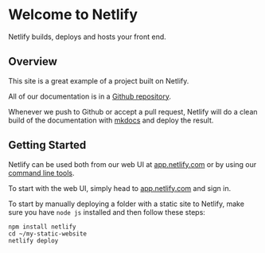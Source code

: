 # Welcome to Netlify

Netlify builds, deploys and hosts your front end.

## Overview

This site is a great example of a project built on Netlify.

All of our documentation is in a [Github repository](https://www.github.com/netlify/docs).

Whenever we push to Github or accept a pull request, Netlify will do a clean build of the documentation with [mkdocs](http://www.mkdocs.org/) and deploy the result.

## Getting Started

Netlify can be used both from our web UI at [app.netlify.com](http://netlify-dev.bitballoon.com) or by using our [command line tools](cli.md).

To start with the web UI, simply head to [app.netlify.com](http://netlify-dev.bitballoon.com) and sign in.

To start by manually deploying a folder with a static site to Netlify, make sure you have `node js` installed and then follow these steps:

```
npm install netlify
cd ~/my-static-website
netlify deploy
```
